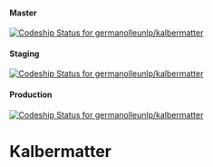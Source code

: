 #### Master

[ ![Codeship Status for germanolleunlp/kalbermatter](https://app.codeship.com/projects/af144190-6aef-0134-0bb3-2e8398cca30e/status?branch=master)](https://app.codeship.com/projects/176876)

#### Staging

[ ![Codeship Status for germanolleunlp/kalbermatter](https://app.codeship.com/projects/af144190-6aef-0134-0bb3-2e8398cca30e/status?branch=staging)](https://app.codeship.com/projects/176876)

#### Production

[ ![Codeship Status for germanolleunlp/kalbermatter](https://app.codeship.com/projects/af144190-6aef-0134-0bb3-2e8398cca30e/status?branch=production)](https://app.codeship.com/projects/176876)

# Kalbermatter
